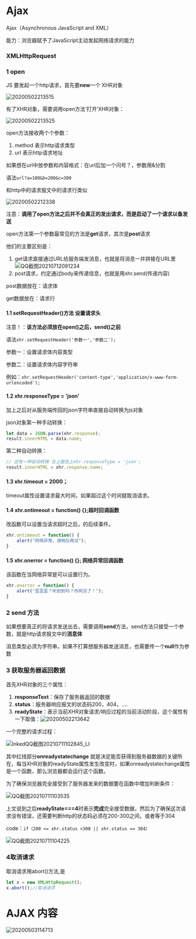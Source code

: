 # Ajax

Ajax（Asynchronous JavaScript and XML）

能力：浏览器赋予了JavaScript主动发起网络请求的能力

### XMLHttpRequest

### 1 open



JS 要发起一个http请求，首先要**new**一个 XHR对象

![20200502213515](C:\Users\10854\Desktop\前端图片\Ajax\20200502213515.png)

有了XHR对象，需要调用open方法‘打开’XHR对象：

![20200502213525](C:\Users\10854\Desktop\前端图片\Ajax\20200502213525.png)

open方法接收两个个参数：

1. method 表示http请求类型
2. url 表示http请求地址

如果想在url中放参数和内容格式：在url后加一个问号？，参数用&分割

语法`url?a=100&b=200&c=300`

和http中的请求报文中的请求行类似

![20200502212338](C:\Users\10854\Desktop\前端图片\http协议\20200502212338.png)

注意：**调用了open方法之后并不会真正的发出请求，而是启动了一个请求以备发送**

open方法第一个参数最常见的方法是**get**请求，其次是**post**请求

他们的主要区别是：

1. get请求直接通过URL给服务端发消息，也就是将消息一并拼接在URL里![QQ截图20210712091234](C:\Users\10854\Desktop\前端图片\Ajax\QQ截图20210712091234.png)
2. post请求，约定通过body来传递信息，也就是用xhr.send(传递内容)

post数据放在：请求体

get数据放在：请求行



#### 1.1 setRequestHeader()方法 设置请求头

注意！：**该方法必须放在open()之后，send()之前**

语法`xhr.setRequestHeader('参数一','参数二');`

参数一：设置请求体内容类型

参数二：设置请求体内容字符串

例如：`xhr.setRequestHeader('content-type','application/x-www-form-urlencoded');`





#### 1.2 xhr.responseType = 'json'

加上之后对从服务端传回的json字符串直接自动转换为js对象

json对象第一种手动转换：

```javascript
let data = JSON.parse(xhr.response);
result.innerHTML = data.name;
```



第二种自动转换：

```javascript
// 还有一种自动转换 在上面加上xhr.responseType = 'json';
result.innerHTML = xhr.response.name;
```

#### 1.3 xhr.timeout = 2000；

timeout属性设置请求最大时间，如果超过这个时间就取消请求。

#### 1.4 xhr.ontimeout = function() {};超时回调函数

改函数可以设置当请求超时之后，的后续事件。

```javascript
xhr.ontimeout = function() {
    alert("网络异常，请稍后再试");
}
```

#### 1.5 xhr.onerror = function() {}; 网络异常回调函数

该函数在当网络异常是可以设置行为。

```javascript
xhr.onerror = function() {
    alert("歪歪歪？听到到吗？你网没了！");
}
```



### 2 send 方法

如果想要真正的将请求发送出去，需要调用**send**方法，send方法只接受一个参数，就是http请求报文中的**消息体**

消息类型必须为字符串，如果不打算想服务器发送消息，也需要传一个**null**作为参数

### 3 获取服务器返回数据

首先XHR对象的三个属性：

1. **responseText**：保存了服务器返回的数据
2. **status**：服务器响应报文的状态码200，404，....
3. **readyState**：表示当前XHR对象请求/响应过程的当前活动阶段，这个属性有一下取值：![20200502213642](C:\Users\10854\Desktop\前端图片\Ajax\20200502213642.png)

一个完整的请求过程：

![InkedQQ截图20210711102845_LI](C:\Users\10854\Desktop\前端图片\Ajax\InkedQQ截图20210711102845_LI.jpg)

其中红线部分**onreadystatechange** 就是决定能否获得到服务器数据的关键所在，每当XHR对象的readyState属性发生改变时，如果onreadystatechange属性是一个函数，那么浏览器都会运行这个函数。

为了确保浏览器完全接受到了服务器发来的数据要在函数中增加判断条件：

![QQ截图20210711103535](C:\Users\10854\Desktop\前端图片\Ajax\QQ截图20210711103535.png)

上文说到之后**readyState===4**时表示**完成**完全接受数据，然后为了确保这次请求没有错误，还需要判断http的状态码必须在200-300之间，或者等于304

code：`if（200 <= xhr.status <300 || xhr.status == 304）`

![QQ截图20210711104225](C:\Users\10854\Desktop\前端图片\Ajax\QQ截图20210711104225.png)

### 4取消请求

取消请求用abort()方法,是

```javascript
let x = new XMLHttpRequest();
x.abort();//取消请求
```







# AJAX 内容

![20200503114713](C:\Users\10854\Desktop\前端图片\Ajax\20200503114713.png)



